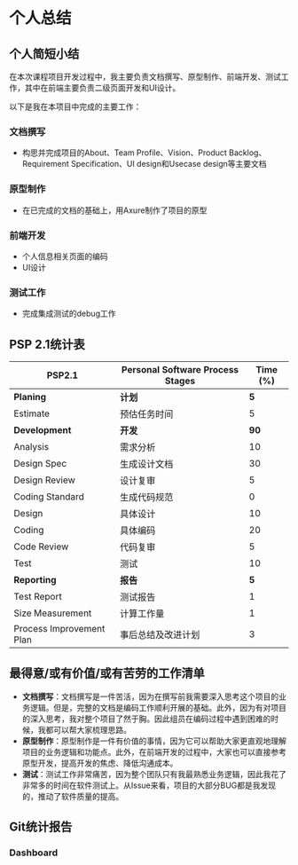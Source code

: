 # 个人总结
## 个人简短小结
在本次课程项目开发过程中，我主要负责文档撰写、原型制作、前端开发、测试工作，其中在前端主要负责二级页面开发和UI设计。

以下是我在本项目中完成的主要工作：

### 文档撰写
- 构思并完成项目的About、Team Profile、Vision、Product Backlog、Requirement Specification、UI design和Usecase design等主要文档

### 原型制作
- 在已完成的文档的基础上，用Axure制作了项目的原型

### 前端开发
- 个人信息相关页面的编码
- UI设计

### 测试工作
- 完成集成测试的debug工作

## PSP 2.1统计表
| PSP2.1 | Personal Software Process Stages | Time (%) |
| ---- | ---- | ---- |
| __Planing__ | __计划__ | __5__ |
| Estimate | 预估任务时间 | 5 |
| __Development__ | __开发__ | __90__ |
| Analysis | 需求分析 | 10 |
| Design Spec | 生成设计文档 | 30 |
| Design Review | 设计复审 | 5 |
| Coding Standard | 生成代码规范 | 0 |
| Design | 具体设计 | 10 |
| Coding | 具体编码 | 20 |
| Code Review | 代码复审 | 5 |
| Test | 测试 | 10 |
| __Reporting__ | __报告__ | __5__ |
| Test Report | 测试报告 | 1 |
| Size Measurement | 计算工作量 | 1 |
| Process Improvement Plan | 事后总结及改进计划 | 3 |

## 最得意/或有价值/或有苦劳的工作清单
- **文档撰写**：文档撰写是一件苦活，因为在撰写前我需要深入思考这个项目的业务逻辑。但是，完整的文档是编码工作顺利开展的基础。此外，因为有对项目的深入思考，我对整个项目了然于胸。因此组员在编码过程中遇到困难的时候，我都可以帮大家梳理思路。
- **原型制作**：原型制作是一件有价值的事情，因为它可以帮助大家更直观地理解项目的业务逻辑和功能点。此外，在前端开发的过程中，大家也可以直接参考原型开发，提高开发的焦虑、降低沟通成本。
- **测试**：测试工作非常痛苦，因为整个团队只有我最熟悉业务逻辑，因此我花了非常多的时间在软件测试上。从Issue来看，项目的大部分BUG都是我发现的，推动了软件质量的提高。

## Git统计报告
### Dashboard

